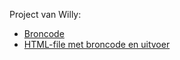 Project van Willy:
* [Broncode](image-recognition-hackathon-willy.Rmd)
* [HTML-file met broncode en uitvoer](http://htmlpreview.github.io/?https://github.com/KennisnetwerkDataScience/teampje2/blob/master/R/image-recognition-hackathon-willy.html)
